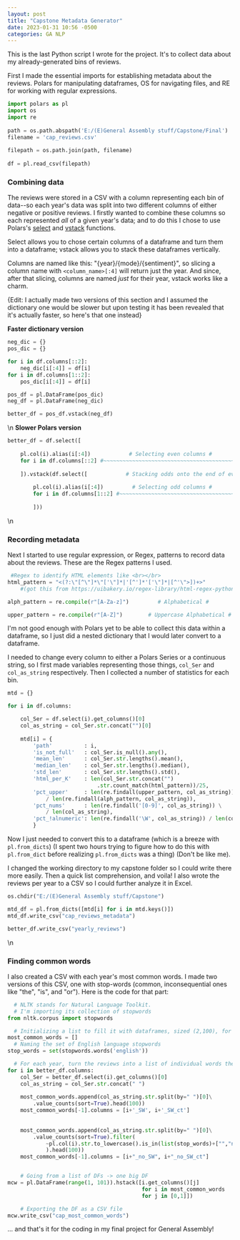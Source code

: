 ```yaml
---
layout: post
title: "Capstone Metadata Generator"
date: 2023-01-31 10:56 -0500
categories: GA NLP
---
```


This is the last Python script I wrote for the project. It's to collect data about my already-generated bins of reviews.

First I made the essential imports for establishing metadata about the reviews. Polars for manipulating dataframes, OS for navigating files, and RE for working with regular expressions.

```Python
import polars as pl
import os
import re
  
path = os.path.abspath('E:/(E)General Assembly stuff/Capstone/Final')
filename = 'cap_reviews.csv'
  
filepath = os.path.join(path, filename)
  
df = pl.read_csv(filepath)
```

### Combining data

The reviews were stored in a CSV with a column representing each bin of data--so each year's data was split into two different columns of either negative or positive reviews. I firstly wanted to combine these columns so each represented *all* of a given year's data; and to do this I chose to use Polars's [select](https://pola-rs.github.io/polars/py-polars/html/reference/dataframe/api/polars.DataFrame.select.html#polars.DataFrame.select) and [vstack](https://pola-rs.github.io/polars/py-polars/html/reference/dataframe/api/polars.DataFrame.vstack.html#polars.DataFrame.vstack) functions.

Select allows you to chose certain columns of a dataframe and turn them into a dataframe; vstack allows you to stack these dataframes vertically. 

Columns are named like this: "{year}/{mode}/{sentiment}", so slicing a column name with `<column_name>[:4]` will return just the year. And since, after that slicing, columns are named *just* for their year, vstack works like a charm.


{Edit: I actually made two versions of this section and I assumed the dictionary one would be slower but upon testing it has been revealed that it's actually faster, so here's that one instead}

**Faster dictionary version**
```Python
neg_dic = {}
pos_dic = {}

for i in df.columns[::2]:
    neg_dic[i[:4]] = df[i]
for i in df.columns[1::2]:
    pos_dic[i[:4]] = df[i]

pos_df = pl.DataFrame(pos_dic)
neg_df = pl.DataFrame(neg_dic)

better_df = pos_df.vstack(neg_df)
```
\n
**Slower Polars version**
```Python
better_df = df.select([
    
    pl.col(i).alias(i[:4])            # Selecting even columns #
    for i in df.columns[::2] #~~~~~~~~~~~~~~~~~~~~~~~~~~~~~~~~~~~~~~~~~~~~~~~~~~~
    
    ]).vstack(df.select([            # Stacking odds onto the end of evens #
        
        pl.col(i).alias(i[:4])         # Selecting odd columns #
        for i in df.columns[1::2] #~~~~~~~~~~~~~~~~~~~~~~~~~~~~~~~~~~~~~~~~~~~~~~
        
        ]))
```
\n
### Recording metadata
Next I started to use regular expression, or Regex, patterns to record data about the reviews. These are the Regex patterns I used.

```Python
 #Regex to identify HTML elements like <br></br>
html_pattern = "<(?:\"[^\"]*\"['\"]*|'[^']*'['\"]*|[^'\">])+>"
	#(got this from https://uibakery.io/regex-library/html-regex-python)

alph_pattern = re.compile(r"[A-Za-z]")         # Alphabetical #

upper_pattern = re.compile(r"[A-Z]")        # Uppercase Alphabetical #
```

I'm not good enough with Polars yet to be able to collect this data within a dataframe, so I just did a nested dictionary that I would later convert to a dataframe. 

I needed to change every column to either a Polars Series or a continuous string, so I first made variables representing those things, `col_Ser` and `col_as_string` respectively. Then I collected a number of statistics for each bin. 

```Python
mtd = {}

for i in df.columns:

    col_Ser = df.select(i).get_columns()[0]
    col_as_string = col_Ser.str.concat("")[0]
    
    mtd[i] = {
        'path'          : i,
        'is_not_full'   : col_Ser.is_null().any(),
        'mean_len'      : col_Ser.str.lengths().mean(),
        'median_len'    : col_Ser.str.lengths().median(),
        'std_len'       : col_Ser.str.lengths().std(),
        'html_per_K'    : len(col_Ser.str.concat("")
					        .str.count_match(html_pattern))/25,
        'pct_upper'     : len(re.findall(upper_pattern, col_as_string)) \
            / len(re.findall(alph_pattern, col_as_string)),
        'pct_nums'      : len(re.findall('[0-9]', col_as_string)) \
            / len(col_as_string),
        'pct_!alnumeric': len(re.findall('\W', col_as_string)) / len(col_as_string)
        }
```

Now I just needed to convert this to a dataframe (which is a breeze with `pl.from_dicts`) (I spent two hours trying to figure how to do this with `pl.from_dict` before realizing `pl.from_dicts` was a thing) (Don't be like me).

I changed the working directory to my capstone folder so I could write there more easily. Then a quick list comprehension, and voila! I also wrote the reviews per year to a CSV so I could further analyze it in Excel.

```Python
os.chdir("E:/(E)General Assembly stuff/Capstone")

mtd_df = pl.from_dicts([mtd[i] for i in mtd.keys()])
mtd_df.write_csv("cap_reviews_metadata")

better_df.write_csv("yearly_reviews")
```
\n
### Finding common words

I also created a CSV with each year's most common words. I made two versions of this CSV, one with stop-words (common, inconsequential ones like "the", "is", and "or"). Here is the code for that part:

```Python
  # NLTK stands for Natural Language Toolkit. 
  # I'm importing its collection of stopwords
from nltk.corpus import stopwords

  # Initializing a list to fill it with dataframes, sized (2,100), for each year
most_common_words = []
  # Naming the set of English language stopwords
stop_words = set(stopwords.words('english'))

  # For each year, turn the reviews into a list of individual words their counts
for i in better_df.columns:
    col_Ser = better_df.select(i).get_columns()[0]
    col_as_string = col_Ser.str.concat(" ")
    
    most_common_words.append(col_as_string.str.split(by=" ")[0]\
        .value_counts(sort=True).head(100))
    most_common_words[-1].columns = [i+'_SW', i+'_SW_ct']
    
    
    most_common_words.append(col_as_string.str.split(by=" ")[0]\
        .value_counts(sort=True).filter(
            ~pl.col(i).str.to_lowercase().is_in(list(stop_words)+["","null"])
            ).head(100))
    most_common_words[-1].columns = [i+"_no_SW", i+"_no_SW_ct"]


    # Going from a list of DFs -> one big DF
mcw = pl.DataFrame(range(1, 101)).hstack([i.get_columns()[j]            
                                          for i in most_common_words
                                          for j in [0,1]])

    # Exporting the DF as a CSV file
mcw.write_csv("cap_most_common_words")
```

... and that's it for the coding in my final project for General Assembly!

